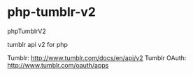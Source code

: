 php-tumblr-v2
=============
phpTumblrV2

tumblr api v2 for php

Tumblr: http://www.tumblr.com/docs/en/api/v2
Tumblr OAuth: http://www.tumblr.com/oauth/apps